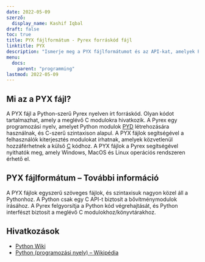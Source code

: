```yaml
---
date: 2022-05-09
szerző:
  display_name: Kashif Iqbal
draft: false
toc: true
title: PYX fájlformátum - Pyrex forráskód fájl
linktitle: PYX
description: "Ismerje meg a PYX fájlformátumot és az API-kat, amelyek PYX fájlokat hozhatnak létre és nyithatnak meg."
menu:
  docs:
    parent: "programming"
lastmod: 2022-05-09
---
```


## Mi az a PYX fájl?

A PYX fájl a Python-szerű Pyrex nyelven írt forráskód. Olyan kódot tartalmazhat, amely a meglévő C modulokra hivatkozik. A Pyrex egy programozási nyelv, amelyet Python modulok [PYD](/hu/programing/pyd/) létrehozására használnak, és C-szerű szintaxison alapul. A PYX fájlok segítségével a felhasználók kiterjesztés modulokat írhatnak, amelyek közvetlenül hozzáférhetnek a külső [C](/hu/programing/c/) kódhoz.
A PYX fájlok a Pyrex segítségével nyithatók meg, amely Windows, MacOS és Linux operációs rendszeren érhető el.

## PYX fájlformátum – További információ

A PYX fájlok egyszerű szöveges fájlok, és szintaxisuk nagyon közel áll a Pythonhoz. A Python csak egy C API-t biztosít a bővítménymodulok írásához. A Pyrex felgyorsítja a Python kód végrehajtását, és Python interfészt biztosít a meglévő C modulokhoz/könyvtárakhoz.

## Hivatkozások

* [Python Wiki](https://wiki.python.org/moin/Pyrex)
* [Python (programozási nyelv) – Wikipédia](https://en.wikipedia.org/wiki/Python_(programming_language))

